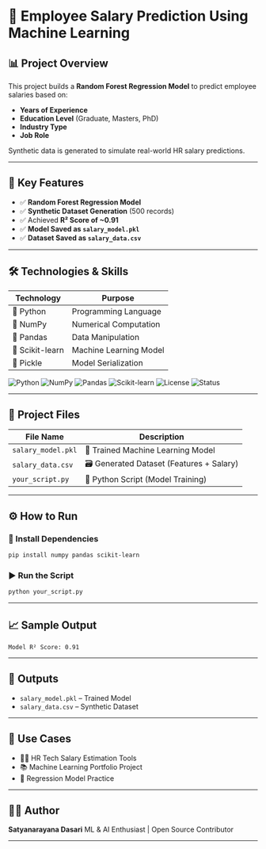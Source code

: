 # 💼 Employee Salary Prediction Using Machine Learning

## 📊 Project Overview

This project builds a **Random Forest Regression Model** to predict employee salaries based on:

- **Years of Experience**  
- **Education Level** (Graduate, Masters, PhD)  
- **Industry Type**  
- **Job Role**

Synthetic data is generated to simulate real-world HR salary predictions.

---

## 🚀 Key Features

- ✅ **Random Forest Regression Model**  
- ✅ **Synthetic Dataset Generation** (500 records)  
- ✅ Achieved **R² Score of ~0.91**  
- ✅ **Model Saved as `salary_model.pkl`**  
- ✅ **Dataset Saved as `salary_data.csv`**

---

## 🛠️ Technologies & Skills

| Technology      | Purpose                 |
|----------------|--------------------------|
| 🐍 Python       | Programming Language     |
| 🔢 NumPy        | Numerical Computation    |
| 🐼 Pandas       | Data Manipulation        |
| 🤖 Scikit-learn | Machine Learning Model   |
| 💾 Pickle       | Model Serialization      |

![Python](https://img.shields.io/badge/Python-3.8+-blue?logo=python)
![NumPy](https://img.shields.io/badge/NumPy-Used-in%20Project-orange?logo=numpy)
![Pandas](https://img.shields.io/badge/Pandas-Data%20Processing-green?logo=pandas)
![Scikit-learn](https://img.shields.io/badge/Scikit--Learn-ML%20Model-yellow?logo=scikit-learn)
![License](https://img.shields.io/badge/License-MIT-lightgrey)
![Status](https://img.shields.io/badge/Project-Completed-brightgreen)

---

## 📂 Project Files

| File Name          | Description                         |
|-------------------|-------------------------------------|
| `salary_model.pkl` | 🎯 Trained Machine Learning Model   |
| `salary_data.csv`  | 🗃️ Generated Dataset (Features + Salary) |
| `your_script.py`   | 📝 Python Script (Model Training)   |

---

## ⚙️ How to Run

### 🧰 Install Dependencies

```bash
pip install numpy pandas scikit-learn
```

### ▶️ Run the Script

```bash
python your_script.py
```

---

## 📈 Sample Output

```
Model R² Score: 0.91
```

---

## 💾 Outputs

- `salary_model.pkl` – Trained Model  
- `salary_data.csv` – Synthetic Dataset  

---

## 🔧 Use Cases

- 🧑‍💼 HR Tech Salary Estimation Tools  
- 📚 Machine Learning Portfolio Project  
- 🧪 Regression Model Practice  

---

## 👨‍💻 Author

**Satyanarayana Dasari**
ML & AI Enthusiast | Open Source Contributor

---
